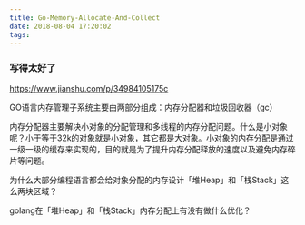 ```yaml
---
title: Go-Memory-Allocate-And-Collect
date: 2018-08-04 17:20:02
tags:
---
```


### 写得太好了
https://www.jianshu.com/p/34984105175c


GO语言内存管理子系统主要由两部分组成：内存分配器和垃圾回收器（gc）

内存分配器主要解决小对象的分配管理和多线程的内存分配问题。什么是小对象呢？小于等于32k的对象就是小对象，其它都是大对象。小对象的内存分配是通过一级一级的缓存来实现的，目的就是为了提升内存分配释放的速度以及避免内存碎片等问题。

为什么大部分编程语言都会给对象分配的内存设计「堆Heap」和「栈Stack」这么两块区域？

golang在「堆Heap」和「栈Stack」内存分配上有没有做什么优化？